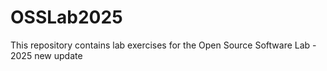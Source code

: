 # OSSLab2025
This repository contains lab exercises for the Open Source Software Lab - 2025
new update
